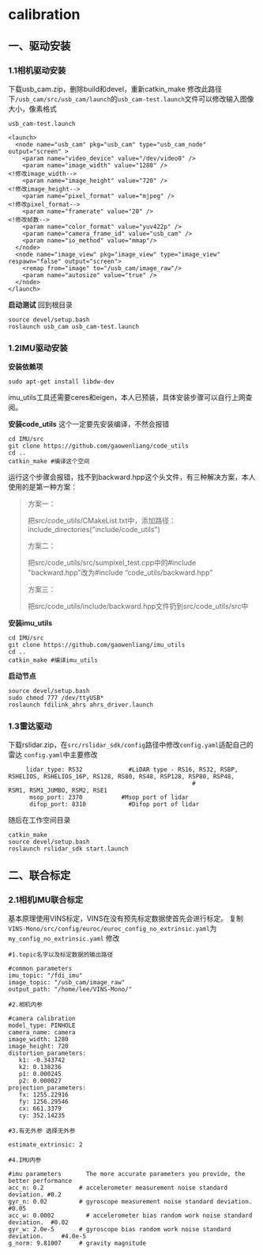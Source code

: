 # calibration
## 一、驱动安装
### 1.1相机驱动安装
下载usb_cam.zip，删除build和devel，重新catkin_make
修改此路径下`/usb_cam/src/usb_cam/launch`的`usb_cam-test.launch`文件可以修改输入图像大小，像素格式

`usb_cam-test.launch`

```
<launch>
  <node name="usb_cam" pkg="usb_cam" type="usb_cam_node" output="screen" >
    <param name="video_device" value="/dev/video0" />
    <param name="image_width" value="1280" />                                                  <!修改image_width-->
    <param name="image_height" value="720" />                                                   <!修改image_height-->
    <param name="pixel_format" value="mjpeg" />                                               <!修改pixel_format-->
    <param name="framerate" value="20" />                                                              <!修改帧数-->
    <param name="color_format" value="yuv422p" />
    <param name="camera_frame_id" value="usb_cam" />
    <param name="io_method" value="mmap"/>
  </node>
  <node name="image_view" pkg="image_view" type="image_view" respawn="false" output="screen">
    <remap from="image" to="/usb_cam/image_raw"/>
    <param name="autosize" value="true" />
  </node>
</launch>
```
**启动测试**
回到根目录
```
source devel/setup.bash 
roslaunch usb_cam usb_cam-test.launch
```
### 1.2IMU驱动安装

**安装依赖项**
```
sudo apt-get install libdw-dev

```
imu_utils工具还需要ceres和eigen，本人已预装，具体安装步骤可以自行上网查阅。

**安装code_utils**
这个一定要先安装编译，不然会报错
```
cd IMU/src
git clone https://github.com/gaowenliang/code_utils 
cd ..
catkin_make #编译这个空间
```
运行这个步骤会报错，找不到backward.hpp这个头文件，有三种解决方案，本人使用的是第一种方案：

>方案一：
>
>把src/code_utils/CMakeList.txt中，添加路径：include_directories("include/code_utils")
>
>方案二：
>
>把src/code_utils/src/sumpixel_test.cpp中的#include "backward.hpp"改为#include “code_utils/backward.hpp”
>
>方案三：
>
>把src/code_utils/include/backward.hpp文件扔到src/code_utils/src中
>


**安装imu_utils**
```
cd IMU/src
git clone https://github.com/gaowenliang/imu_utils
cd ..
catkin_make #编译imu_utils
```
**启动节点**
```
source devel/setup.bash
sudo chmod 777 /dev/ttyUSB*
roslaunch fdilink_ahrs ahrs_driver.launch 
```
### 1.3雷达驱动
下载rslidar.zip，在`src/rslidar_sdk/config`路径中修改`config.yaml`适配自己的雷达
`config.yaml`中主要修改
```  
     lidar_type: RS32             #LiDAR type - RS16, RS32, RSBP, RSHELIOS, RSHELIOS_16P, RS128, RS80, RS48, RSP128, RSP80, RSP48, 
                                                    #                          RSM1, RSM1_JUMBO, RSM2, RSE1
      msop_port: 2370           #Msop port of lidar
      difop_port: 8310            #Difop port of lidar
```
随后在工作空间目录
```
catkin_make
source devel/setup.bash
roslaunch rslidar_sdk start.launch
```
## 二、联合标定
### 2.1相机IMU联合标定
基本原理使用VINS标定，VINS在没有预先标定数据使首先会进行标定。
复制`VINS-Mono/src/config/euroc/euroc_config_no_extrinsic.yaml`为`my_config_no_extrinsic.yaml`
修改
```
#1.topic名字以及标定数据的输出路径

#common parameters
imu_topic: "/fdi_imu"
image_topic: "/usb_cam/image_raw"
output_path: "/home/lee/VINS-Mono/"

#2.相机内参

#camera calibration
model_type: PINHOLE
camera_name: camera
image_width: 1280
image_height: 720
distortion_parameters:
   k1: -0.343742
   k2: 0.138236
   p1: 0.000245
   p2: 0.000027
projection_parameters:
   fx: 1255.22916
   fy: 1256.29546
   cx: 661.3379
   cy: 352.14235

#3.有无外参 选择无外参

estimate_extrinsic: 2

#4.IMU内参

#imu parameters       The more accurate parameters you provide, the better performance
acc_n: 0.2          # accelerometer measurement noise standard deviation. #0.2
gyr_n: 0.02         # gyroscope measurement noise standard deviation.     #0.05
acc_w: 0.0002         # accelerometer bias random work noise standard deviation.  #0.02
gyr_w: 2.0e-5       # gyroscope bias random work noise standard deviation.     #4.0e-5
g_norm: 9.81007     # gravity magnitude

```
